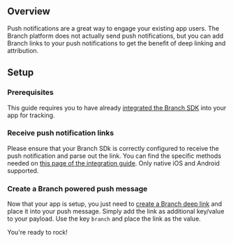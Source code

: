 ## Overview

Push notifications are a great way to engage your existing app users. The Branch platform does not actually send push notifications, but you can add Branch links to your push notifications to get the benefit of deep linking and attribution.

## Setup

### Prerequisites

This guide requires you to have already [integrated the Branch SDK](#dialog-code) into your app for tracking.

### Receive push notification links

Please ensure that your Branch SDk is correctly configured to receive the push notification and parse out the link. You can find the specific methods needed on [this page of the integration guide](#dialog-code?ios=handle-push-notifications&android=handle-push-notification). Only native iOS and Android supported.

### Create a Branch powered push message

Now that your app is setup, you just need to [create a Branch deep link](/pages/links/integrate/) and place it into your push message. Simply add the link as additional key/value to your payload. Use the key `branch` and place the link as the value.

You're ready to rock!